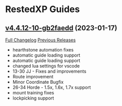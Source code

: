 # RestedXP Guides

## [v4.4.12-10-gb2faedd](https://github.com/RestedXP/RXPGuides/tree/b2faeddf3f145c149d3dc16190faf34b51cbc785) (2023-01-17)
[Full Changelog](https://github.com/RestedXP/RXPGuides/compare/v4.4.12...b2faeddf3f145c149d3dc16190faf34b51cbc785) [Previous Releases](https://github.com/RestedXP/RXPGuides/releases)

- hearthstone automation fixes  
- automatic guide loading support  
- automatic guide loading support  
- changed lua settings for vscode  
- 13-30 JJ - Fixes and improvements  
- Route improvement  
- Minor Coordinate Bugfix  
- 26-34 Horde - 1.5x, 1.6x, 1.7x support  
- mount training fixes  
- lockpicking support  
